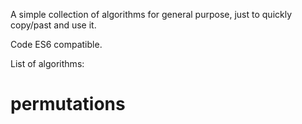 A simple collection of algorithms for general purpose, just to quickly copy/past and use it.

Code ES6 compatible.

List of algorithms:

# permutations
